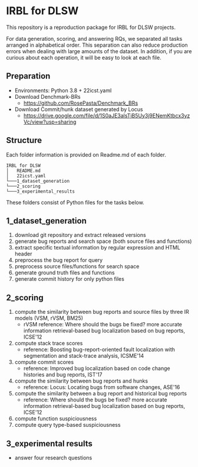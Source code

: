 # IRBL for DLSW
This repository is a reproduction package for IRBL for DLSW projects.

For data generation, scoring, and answering RQs, we separated all tasks arranged in alphabetical order. This separation can also reduce production errors when dealing with large amounts of the dataset. In addition, if you are curious about each operation, it will be easy to look at each file.

## Preparation
- Environments: Python 3.8 + 22icst.yaml
- Download Denchmark-BRs
    - https://github.com/RosePasta/Denchmark_BRs
- Download Commit/hunk dataset generated by Locus
    - https://drive.google.com/file/d/1S0aJE3alsTjB5Uy3j9ENemKtbcx3yzVc/view?usp=sharing

## Structure
Each folder information is provided on Readme.md of each folder.

```
IRBL for DLSW
│   README.md
│   22icst.yaml
└───1_dataset_generation
└───2_scoring
└───3_experimental_results
```

These folders consist of Python files for the tasks below.

## 1_dataset_generation
1) download git repository and extract released versions
2) generate bug reports and search space (both source files and functions)
3) extract specific textual information by regular expression and HTML header
4) preprocess the bug report for query
5) preprocess source files/functions for search space
6) generate ground truth files and functions
7) generate commit history for only python files

## 2_scoring
1) compute the similarity between bug reports and source files by three IR models (VSM, rVSM, BM25)
    - rVSM reference: Where should the bugs be fixed? more accurate information retrieval-based bug localization based on bug reports, ICSE'12
2) compute stack trace scores
    - reference: Boosting bug-report-oriented fault localization with segmentation and stack-trace analysis, ICSME'14
3) compute commit scores
    - reference: Improved bug localization based on code change histories and bug reports, IST'17
4) compute the similarity between bug reports and hunks
    - reference: Locus: Locating bugs from software changes, ASE'16
5) compute the similarity between a bug report and historical bug reports
    - reference: Where should the bugs be fixed? more accurate information retrieval-based bug localization based on bug reports, ICSE'12
6) compute function suspiciousness
7) compute query type-based suspiciousness

## 3_experimental results
- answer four research questions

